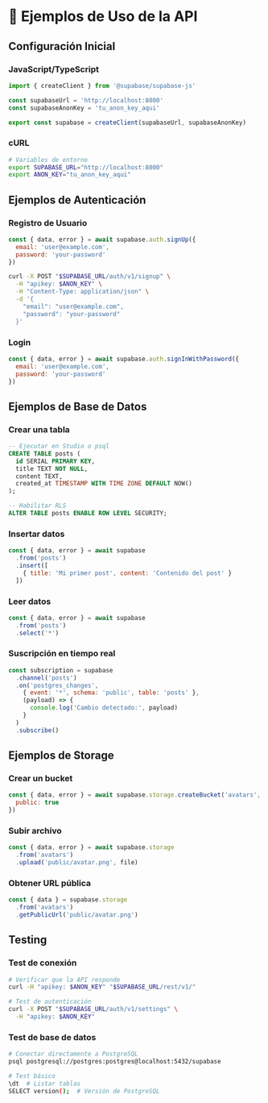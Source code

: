 # 📡 Ejemplos de Uso de la API

## Configuración Inicial

### JavaScript/TypeScript
```javascript
import { createClient } from '@supabase/supabase-js'

const supabaseUrl = 'http://localhost:8000'
const supabaseAnonKey = 'tu_anon_key_aqui'

export const supabase = createClient(supabaseUrl, supabaseAnonKey)
```

### cURL
```bash
# Variables de entorno
export SUPABASE_URL="http://localhost:8000"
export ANON_KEY="tu_anon_key_aqui"
```

## Ejemplos de Autenticación

### Registro de Usuario
```javascript
const { data, error } = await supabase.auth.signUp({
  email: 'user@example.com',
  password: 'your-password'
})
```

```bash
curl -X POST "$SUPABASE_URL/auth/v1/signup" \
  -H "apikey: $ANON_KEY" \
  -H "Content-Type: application/json" \
  -d '{
    "email": "user@example.com",
    "password": "your-password"
  }'
```

### Login
```javascript
const { data, error } = await supabase.auth.signInWithPassword({
  email: 'user@example.com',
  password: 'your-password'
})
```

## Ejemplos de Base de Datos

### Crear una tabla
```sql
-- Ejecutar en Studio o psql
CREATE TABLE posts (
  id SERIAL PRIMARY KEY,
  title TEXT NOT NULL,
  content TEXT,
  created_at TIMESTAMP WITH TIME ZONE DEFAULT NOW()
);

-- Habilitar RLS
ALTER TABLE posts ENABLE ROW LEVEL SECURITY;
```

### Insertar datos
```javascript
const { data, error } = await supabase
  .from('posts')
  .insert([
    { title: 'Mi primer post', content: 'Contenido del post' }
  ])
```

### Leer datos
```javascript
const { data, error } = await supabase
  .from('posts')
  .select('*')
```

### Suscripción en tiempo real
```javascript
const subscription = supabase
  .channel('posts')
  .on('postgres_changes', 
    { event: '*', schema: 'public', table: 'posts' },
    (payload) => {
      console.log('Cambio detectado:', payload)
    }
  )
  .subscribe()
```

## Ejemplos de Storage

### Crear un bucket
```javascript
const { data, error } = await supabase.storage.createBucket('avatars', {
  public: true
})
```

### Subir archivo
```javascript
const { data, error } = await supabase.storage
  .from('avatars')
  .upload('public/avatar.png', file)
```

### Obtener URL pública
```javascript
const { data } = supabase.storage
  .from('avatars')
  .getPublicUrl('public/avatar.png')
```

## Testing

### Test de conexión
```bash
# Verificar que la API responde
curl -H "apikey: $ANON_KEY" "$SUPABASE_URL/rest/v1/"

# Test de autenticación
curl -X POST "$SUPABASE_URL/auth/v1/settings" \
  -H "apikey: $ANON_KEY"
```

### Test de base de datos
```bash
# Conectar directamente a PostgreSQL
psql postgresql://postgres:postgres@localhost:5432/supabase

# Test básico
\dt  # Listar tablas
SELECT version();  # Versión de PostgreSQL
```
